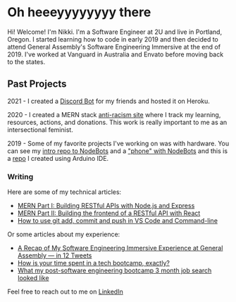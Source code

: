 # Oh heeeyyyyyyyy there

Hi! Welcome! I'm Nikki. I'm a Software Engineer at 2U and live in Portland, Oregon. I started learning how to code in early 2019 and then decided to attend General Assembly's Software Engineering Immersive at the end of 2019. I've worked at Vanguard in Australia and Envato before moving back to the states.

## Past Projects

2021 - I created a [Discord Bot](https://github.com/nikkiricks/discord-bot) for my friends and hosted it on Heroku.

2020 - I created a MERN stack [anti-racism site](https://github.com/nikkiricks/anti-racism-work) where I track my learning, resources, actions, and donations. This work is really important to me as an intersectional feminist.

2019 - Some of my favorite projects I've working on was with hardware. You can see my [intro repo to NodeBots](https://github.com/nikkiricks/Node_Bots) and a ["phone" with NodeBots](https://github.com/nikkiricks/Sloane-Phone-Node) and this is a [repo](https://github.com/nikkiricks/Sloane-Phone-Arduino) I created using Arduino IDE.

### Writing

Here are some of my technical articles:
- [MERN Part I: Building RESTful APIs with Node.js and Express](https://medium.com/weekly-webtips/building-restful-apis-with-node-js-and-express-a9f648219f5b)
- [MERN Part II: Building the frontend of a RESTful API with React](https://nikki-ricks.medium.com/mern-part-ii-building-the-frontend-of-a-restful-api-with-react-d10f11a9f19c)
- [How to use git add, commit and push in VS Code and Command-line](https://nikki-ricks.medium.com/how-to-use-git-add-commit-and-push-in-vs-code-and-command-line-35c0e8c47b62)

Or some articles about my experience: 
- [A Recap of My Software Engineering Immersive Experience at General Assembly — in 12 Tweets](https://medium.com/dev-genius/a-recap-of-my-software-engineering-immersive-experience-at-general-assembly-in-12-tweets-d750fa95c766) 
- [How is your time spent in a tech bootcamp, exactly?](https://medium.com/dev-genius/how-is-your-time-spent-in-a-tech-bootcamp-exactly-6d2e1911a3fd) 
- [What my post-software engineering bootcamp 3 month job search looked like](https://medium.com/dev-genius/what-my-post-software-engineering-bootcamp-3-month-job-search-looked-like-d037d474093d)

Feel free to reach out to me on [LinkedIn](https://www.linkedin.com/in/nikki-ricks/)
